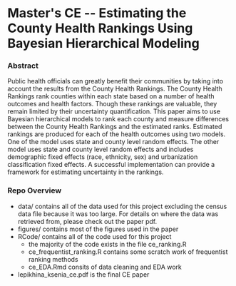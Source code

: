 # Master's CE -- Estimating the County Health Rankings Using Bayesian Hierarchical Modeling

### Abstract

Public health officials can greatly benefit their communities by taking into account the results from the County Health Rankings. The County Health Rankings rank counties within each state based on a number of health outcomes and health factors. Though these rankings are valuable, they remain limited by their uncertainty quantification. This paper aims to use Bayesian hierarchical models to rank each county and measure differences between the County Health Rankings and the estimated ranks. Estimated rankings are produced for each of the health outcomes using two models. One of the model uses state and county level random effects. The other model uses state and county level random effects and includes demographic fixed effects (race, ethnicity, sex) and urbanization classification fixed effects. A successful implementation can provide a framework for estimating uncertainty in the rankings.

### Repo Overview

- data/ contains all of the data used for this project excluding the census data file because it was too large. For details on where the data was retrieved from, please check out the paper pdf.
- figures/ contains most of the figures used in the paper
- RCode/ contains all of the code used for this project
	- the majority of the code exists in the file ce_ranking.R
	- ce_frequentist_ranking.R contains some scratch work of frequentist ranking methods
	- ce_EDA.Rmd consits of data cleaning and EDA work
- lepikhina_ksenia_ce.pdf is the final CE paper
